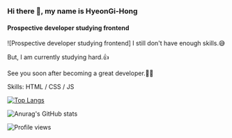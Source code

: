 ### Hi there 👋, my name is HyeonGi-Hong
#### Prospective developer studying frontend
![Prospective developer studying frontend]
I still don't have enough skills.😅

But, I am currently studying hard.👍

See you soon after becoming a great developer.👏👏

Skills: HTML / CSS / JS


[![Top Langs](https://github-readme-stats.vercel.app/api/top-langs/?username=HyeonGi-Hong)](https://github.com/anuraghazra/github-readme-stats)

![Anurag's GitHub stats](https://github-readme-stats.vercel.app/api?HyeonGi-Hong=anuraghazra&theme=apprentice_icons=true)

![Profile views](https://gpvc.arturio.dev/HyeonGi-Hong)  
